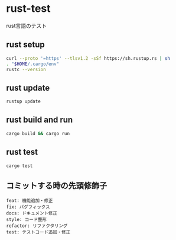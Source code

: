 # rust-test

rust言語のテスト

## rust setup

```bash
curl --proto '=https' --tlsv1.2 -sSf https://sh.rustup.rs | sh
. "$HOME/.cargo/env"
rustc --version
```

## rust update

```bash
rustup update
```

## rust build and run

```bash
cargo build && cargo run
```

## rust test

```bash
cargo test
```

## コミットする時の先頭修飾子

```
feat: 機能追加・修正
fix: バグフィックス
docs: ドキュメント修正
style: コード整形
refactor: リファクタリング
test: テストコード追加・修正
```
